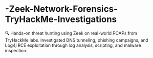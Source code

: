 # -Zeek-Network-Forensics-TryHackMe-Investigations
🔍 Hands-on threat hunting using Zeek on real-world PCAPs from TryHackMe labs. Investigated DNS tunneling, phishing campaigns, and Log4j RCE exploitation through log analysis, scripting, and malware inspection.
